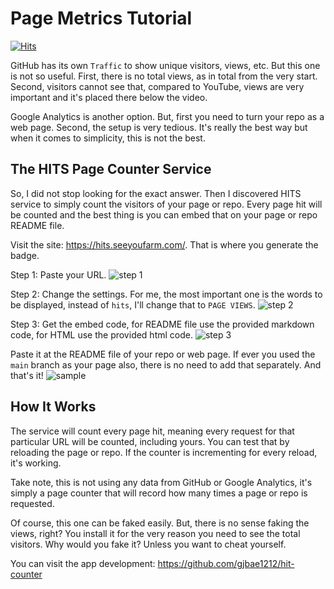 # Page Metrics Tutorial

[![Hits](https://hits.seeyoufarm.com/api/count/incr/badge.svg?url=https%3A%2F%2Fgithub.com%2Fxdvrx1%2Fpage-metrics-tutorial&count_bg=%2379C83D&title_bg=%23555555&icon=&icon_color=%23E7E7E7&title=PAGE+VIEWS&edge_flat=false)](https://hits.seeyoufarm.com)

GitHub has its own `Traffic` to show unique visitors, views, etc.
But this one is not so useful. First, there is no total views,
as in total from the very start. Second, visitors cannot see
that, compared to YouTube, views are very important 
and it's placed there below the video.

Google Analytics is another option. But, first you need
to turn your repo as a web page. Second, the setup
is very tedious. It's really the best way but when it comes
to simplicity, this is not the best.

## The HITS Page Counter Service
So, I did not stop looking for the exact answer. 
Then I discovered HITS service to simply count
the visitors of your page or repo. Every page
hit will be counted and the best thing is
you can embed that on your page or repo README
file.

Visit the site: <https://hits.seeyoufarm.com/>.
That is where you generate the badge.

Step 1: Paste your URL.
![step 1](https://raw.githubusercontent.com/xdvrx1/page-metrics-tutorial/main/screenshots/step1.png)

Step 2: Change the settings. For me, the
most important one is the words to be displayed,
instead of `hits`, I'll change that to `PAGE VIEWS`.
![step 2](https://raw.githubusercontent.com/xdvrx1/page-metrics-tutorial/main/screenshots/step2.png)

Step 3: Get the embed code, for README file use 
the provided markdown code, for HTML use the 
provided html code.
![step 3](https://raw.githubusercontent.com/xdvrx1/page-metrics-tutorial/main/screenshots/step3.png)

Paste it at the README file of your repo or web page. If ever you used the 
`main` branch as your page also, there is no need to add that separately.
And that's it!
![sample](https://raw.githubusercontent.com/xdvrx1/page-metrics-tutorial/main/screenshots/final.png)

## How It Works
The service will count every page hit, meaning every request
for that particular URL will be counted, including yours.
You can test that by reloading the page or repo.
If the counter is incrementing for every reload,
it's working.

Take note, this is not using any data from GitHub or
Google Analytics, it's simply a page counter that
will record how many times a page or repo is requested.

Of course, this one can be faked easily. But, there is no sense faking
the views, right? You install it for the very reason you need to see
the total visitors. Why would you fake it? 
Unless you want to cheat yourself. 

You can visit the app development: 
<https://github.com/gjbae1212/hit-counter>
